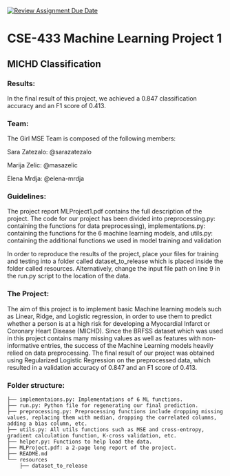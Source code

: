 [![Review Assignment Due Date](https://classroom.github.com/assets/deadline-readme-button-24ddc0f5d75046c5622901739e7c5dd533143b0c8e959d652212380cedb1ea36.svg)](https://classroom.github.com/a/U9FTc9i_)

# CSE-433 Machine Learning Project 1 
## MICHD Classification 
### Results: 
In the final result of this project, we achieved a 0.847 classification accuracy and an F1 score of 0.413. 
### Team:
The Girl MSE Team is composed of the following members:

Sara Zatezalo: @sarazatezalo

Marija Zelic: @masazelic

Elena Mrdja: @elena-mrdja

### Guidelines:

The project report MLProject1.pdf contains the full description of the project. The code for our project has been divided into preprocessing.py: containing the functions for data preprocessing), implementations.py: containing the functions for the 6 machine learning models, and utils.py: containing the additional functions we used in model training and validation

In order to reproduce the results of the project, place your files for training and testing into a folder called dataset_to_release which is placed inside the folder called resources. Alternatively, change the input file path on line 9 in the run.py script to the location of the data.

### The Project:
The aim of this project is to implement basic Machine learning models such as Linear, Ridge, and Logistic regression, in order to use them to predict whether a person is at a high risk for developing a Myocardial Infarct or Coronary Heart Disease (MICHD). Since the BRFSS dataset which was used in this project contains many missing values as well as features with non-informative entries, the success of the Machine Learning models heavily relied on data preprocessing. The final result of our project was obtained using Regularized Logistic Regression on the preprocessed data, which resulted in a validation accuracy of 0.847 and an F1 score of 0.413.

### Folder structure:
```
├── implementaions.py: Implementations of 6 ML functions.
├── run.py: Python file for regenerating our final prediction.
├── preprocessing.py: Preprocessing functions include dropping missing values, replacing them with median, dropping the correlated columns, adding a bias column, etc.
├── utils.py: All utils functions such as MSE and cross-entropy, gradient calculation function, K-cross validation, etc.
├── helper.py: Functions to help load the data.
├── MLProject.pdf: a 2-page long report of the project.
├── README.md
└── resources
    ├── dataset_to_release
```

